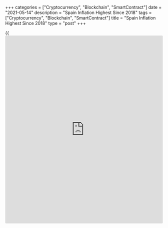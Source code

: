 +++
categories = ["Cryptocurrency", "Blockchain", "SmartContract"]
date = "2021-05-14"
description = "Spain Inflation Highest Since 2018"
tags = ["Cryptocurrency", "Blockchain", "SmartContract"]
title = "Spain Inflation Highest Since 2018"
type = "post"
+++

{{<iframe id="large-banner" src="https://www.bounty.group/#slide=25.0" width="100%" height="600" scrolling="no" style="border: 0px solid rgb(216, 221, 230); border-radius: 3px;">}}

Spain's consumer price inflation accelerated to the highest level in
more than two years, as initially estimated, in April, final results
from the statistical office INE showed on Friday.

The consumer price index rose 2.2 percent year-on-year, following a 1.3
percent increase in March.

The rate came in line with the preliminary estimate published on April
29 and was the highest since October 2018, when the inflation rate was
2.3 percent.

Core consumer prices remained flat on year, after rising 0.3 percent
each in March and February, data showed.

Housing cost increased the most in April, up 10 percent from the last
year, followed by a 7.4 percent rise in transport cost. Meanwhile,
communication costs dropped 4.6 percent.

On a monthly basis, the overall CPI advanced 1.2 percent, up from 1
percent in March and matched the flash estimate.

Inflation, based on the harmonized index of consumer prices or HICP,
accelerated to 2 percent from 1.2 percent in March. The rate was
slightly above the flash estimate of 1.9 percent.

On a month-on-month basis, the HICP gained 1.1 percent, as initially
estimated, from 1.9 percent in the previous month.

For comments and feedback [contact](https://www.playgroundfx.com/contact/): editorial@rtt[news](https://www.letsplayfx.com/blog/forex-news-website/).com

[Economic News][1]

 **What parts of the world are seeing the best (and worst) economic
performances lately? Click[here][2] to check out our [Econ Scorecard][2]
and find out! See up-to-the-moment [ranking](https://www.playgroundfx.com/blog/crypto-exchange-ranking/)s for the best and worst
performers in [GDP][2], [unemployment rate][3], [inflation][4] and much
more.**

   1. www.rtt[news](https://www.letsplayfx.com/blog/forex-news-website/).com/Content/EconomicNews.aspx
   2. www.rtt[news](https://www.letsplayfx.com/blog/forex-news-website/).com/economic-scorecard/world-rank/GDP/highest-performance.aspx
   3. www.rtt[news](https://www.letsplayfx.com/blog/forex-news-website/).com/economic-scorecard/world-rank/unemployment-rate/lowest-performance.aspx
   4. www.rtt[news](https://www.letsplayfx.com/blog/forex-news-website/).com/economic-scorecard/world-rank/CPI/highest-performance.aspx